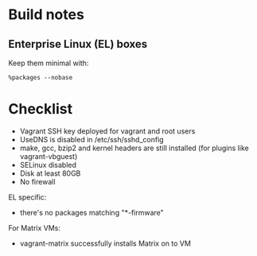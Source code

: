 Build notes
===========

## Enterprise Linux (EL) boxes

Keep them minimal with:
```
%packages --nobase
```

Checklist
=========

 * Vagrant SSH key deployed for vagrant and root users
 * UseDNS is disabled in /etc/ssh/sshd_config
 * make, gcc, bzip2 and kernel headers are still installed (for plugins like vagrant-vbguest)
 * SELinux disabled
 * Disk at least 80GB
 * No firewall

EL specific:

 * there's no packages matching "*-firmware"

For Matrix VMs:

 * vagrant-matrix successfully installs Matrix on to VM
